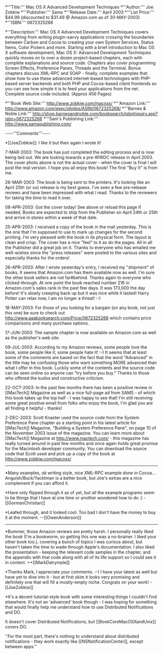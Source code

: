 


*'''Title:'''
Mac OS X Advanced Development Techniques
*'''Author:'''
Joe Zobkiw
*'''Publisher:'''
Sams
*'''Release Date:'''
April 2003
*'''List Price:'''
$44.99 (discounted to $31.49 @ Amazon.com as of 30-MAY-2003)
*'''ISBN:''' 0672325268 

*'''Description:'''
Mac OS X Advanced Development Techniques covers everything from writing plugin-savvy applications crossing the boundaries between Carbon and Cocoa to creating your own System Services, Status Items, Color Pickers and more. Starting with a brief introduction to Mac OS X software development, Mac OS X: Advanced Development Techniques quickly moves on to over a dozen project-based chapters, each with complete explanations and source code. Chapters also cover programming Screen Effects, Preference Panes, Threads and the Terminal. Bonus chapters discuss XML-RPC and SOAP - finally, complete examples that show how to use these advanced internet-based technologies with PHP-based server backends and both PHP and Cocoa-based client frontends so you can see how simple it is to feed your applications from the net. Complete source code included. (Approx 456 Pages)


*'''Book Web Site:'''
http://www.zobkiw.com/macosx/
*'''Amazon Link:'''
http://www.amazon.com/exec/obidos/ASIN/0672325268/
*'''Barnes & Noble Link:'''
http://shop.barnesandnoble.com/booksearch/isbnInquiry.asp?isbn=0672325268
*'''Sam's Publishing Link:'''
http://www.samspublishing.com/


----'''Comments'''----


*[[JoeZobkiw]]: I like it but then again I wrote it! 

7-MAR-2003: The book has just completed the editing process and is now being laid out. We are looking towards a pre-WWDC release in April 2003. The cover photo above is not the actual cover - when the cover is final I will post the real version. I hope you all enjoy this book! The first "Buy It" is from me.

26-MAR-2003: The book is being sent to the printers. It's looking like an April 25th (or so) release is my best guess. I've seen a few pre-release reviews and have been impressed with what I read. Thanks to the reviewers for taking the time to read it over.

08-APR-2003: Got the cover today! See above or reload this page if needed. Books are expected to ship from the Publisher on April 24th or 25th and arrive in stores within a week of that date.

25-APR-2003: I received a copy of the book in the mail yesterday. This is the one that I'm supposed to use to mark up changes for the second printing. I'm very pleased with the book in its physical form. The layout is clean and crisp. The cover has a nice "feel" to it as do the pages. All in all the Publisher did a great job on it. Thanks to everyone who has emailed me well-wishes since the "press releases" were posted to the various sites and especially thanks for the orders!

26-APR-2003: After I wrote yesterday's entry, I received my "shipment" of books. It seems that Amazon.com has them available now as well. I'm sure the other book sellers are not far#behind. Thanks again to everyone who clicked-through. At one point the book reached number 216 in Amazon.com's sales rank in the past few days. It was 173,000 the day before! It's slowly creeping back up but it was nice while it lasted! Harry Potter can relax now, I am no longer a threat! :-)

18-MAY-2003: For those of you looking for a bargain (on any book, not just this one) be sure to check out  http://www.aaabooksearch.com/Price/0672325268 which contains price comparisons and many purchase options.

17-JUN-2003: The sample chapter is now available on Amazon.com as well as the publisher's web site.

09-JUL-2003: According to my Amazon reviews, some people love the book, some people like it, some people hate it! :-) It seems that at least some of the comments are based on the fact that the word "Advanced" in the title may be confusing those who want something MORE advanced than what I offer in this book. Luckily some of the contents and the source code can be seen online so anyone can "try before you buy." Thanks to those who offered the kudos and constructive criticism.

22-OCT-2003: In the past few months there has been a positive review in [[MacTech]] Magazine as well as a nice full-page ad from SAMS - of which this book takes up the top half - I was happy to see that! I'm still receiving some great positive email from folks who enjoy the book, I'm glad you are all finding it helpful - thanks!

2-DEC-2003: Scott Knaster used the source code from the System Preference Pane chapter as a starting point in his latest article for [[MacTech]] Magazine, "Building a System Preference Pane", on page 10 of the November 2003 issue of the magazine. You can learn more about [[MacTech]] Magazine at http://www.mactech.com/ - this magazine has really turned around in past few months and once again holds great promise for the Macintosh developer community. You can download the source code that Scott used and pick up a copy of the book at http://www.zobkiw.com/macosx/

----

*Many examples, ok writing style, nice XML-RPC example done in Cocoa... Anguish/Buck/Yacktman is a better book, but Joe's extras are a nice complement if you can afford it.

*Have only flipped through it as of yet, but all the example programs seem to be things that I have at one time or another wondered how to do :) - [[GormanChristian]]

*Leafed through, and it looked cool.  Too bad I don't have the money to buy it at the moment. --[[OwenAnderson]]



----

*Bummer, those Amazon reviews are pretty harsh.  I personally really liked the book (I'm a bookworm, so getting this one was a no-brainer.  I liked your other book too.), covering a bunch of topics I was curious about, but haven't taken the time to wade through Apple's documentation.  I also liked the presentation - keeping the relevant code samples in the chapter, and the appendix with that code along with all of its life support so I could see it in context.  ++[[MarkDalrymple]]

*Thanks Mark, I appreciate your comments. :-) I have your latest as well but have yet to dive into it - but at first skim it looks very promising and definitely one that will fill a mostly-empty niche. Congrats on your work! - [[JoeZobkiw]]

*It's a decent tutorial-style book with some interesting things I couldn't find elsewhere. It's not an 'advanced' book though - I was hoping for something that would finally help me understand how to use Distributed Notifications and DO.

It doesn't cover Distributed Notifications, but [[BookCoreMacOSXandUnix]] covers DO.

''For the most part, there's nothing to understand about distributed notifications - they work exactly like [[NSNotificationCenter]], except between apps.''